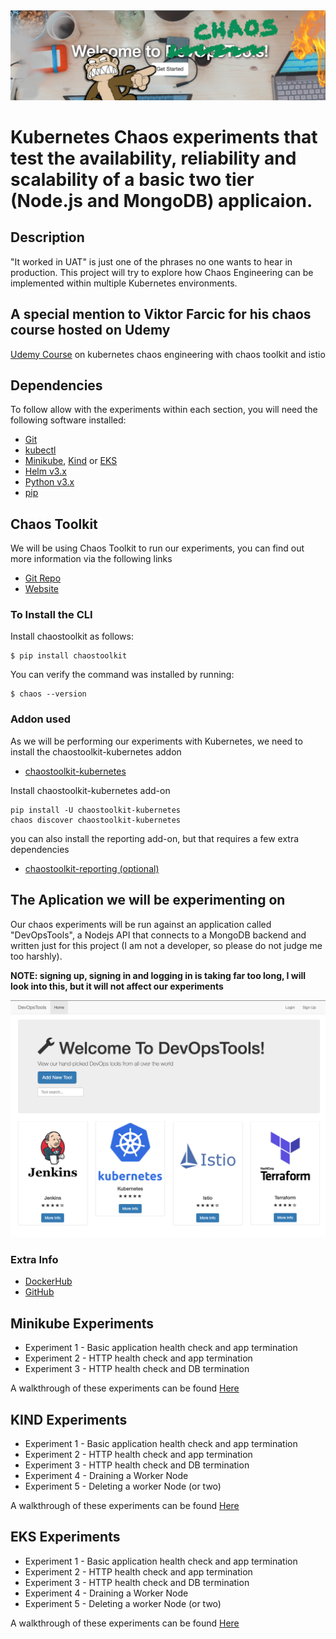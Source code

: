 <img src="screenshoot.png" align="centre" />

# Kubernetes Chaos experiments that test the availability, reliability and scalability of a basic two tier (Node.js and MongoDB) applicaion.

## Description
"It worked in UAT" is just one of the phrases no one wants to hear in production. This project will try to explore how Chaos Engineering can be implemented within multiple Kubernetes environments.

## A special mention to Viktor Farcic for his chaos course hosted on Udemy
[Udemy Course](https://www.udemy.com/course/kubernetes-chaos-engineering-with-chaos-toolkit-and-istio/) on kubernetes chaos engineering with chaos toolkit and istio

## Dependencies
To follow allow with the experiments within each section, you will need the following software installed:

- [Git](https://git-scm.com/)
- [kubectl](https://kubernetes.io/docs/tasks/tools/install-kubectl/)
- [Minikube](https://kubernetes.io/docs/tasks/tools/install-minikube/), [Kind](https://kind.sigs.k8s.io/docs/user/quick-start/) or [EKS](https://eksctl.io/)
- [Helm v3.x](https://helm.sh/docs/intro/install/)
- [Python v3.x](https://www.python.org/downloads)
- [pip](https://pip.pypa.io/en/stable/installing)

##  Chaos Toolkit
We will be using Chaos Toolkit to run our experiments, you can find out more information via the following links

- [Git Repo](https://github.com/chaostoolkit/chaostoolkit)
- [Website](https://chaostoolkit.org/)

### To Install the CLI

Install chaostoolkit as follows:
```
$ pip install chaostoolkit
```
You can verify the command was installed by running:

```
$ chaos --version
```

### Addon used
As we will be performing our experiments with Kubernetes, we need to install the chaostoolkit-kubernetes addon
- [chaostoolkit-kubernetes](https://github.com/chaostoolkit/chaostoolkit-kubernetes)

Install chaostoolkit-kubernetes add-on
```
pip install -U chaostoolkit-kubernetes
chaos discover chaostoolkit-kubernetes
```

you can also install the reporting add-on, but that requires a few extra dependencies
- [chaostoolkit-reporting (optional)](https://github.com/chaostoolkit/chaostoolkit-reporting)

## The Aplication we will be experimenting on
Our chaos experiments will be run against an application called "DevOpsTools", a Nodejs API that connects to a MongoDB backend and written just for this project (I am not a developer, so please do not judge me too harshly).

**NOTE: signing up, signing in and logging in is taking far too long, I will look into this, but it will not affect our experiments**

<img src="screenshoot-2.png" align="centre" />

### Extra Info
- [DockerHub](https://hub.docker.com/repository/docker/gashers82/devops-tools-api)
- [GitHub](https://github.com/GlenAshwood/DevOpsTools-API)

## Minikube Experiments
- Experiment 1 - Basic application health check and app termination
- Experiment 2 - HTTP health check and app termination
- Experiment 3 - HTTP health check and DB termination

A walkthrough of these experiments can be found [Here](https://github.com/GlenAshwood/chaos-demo/tree/master/minikube)

## KIND Experiments
- Experiment 1 - Basic application health check and app termination
- Experiment 2 - HTTP health check and app termination
- Experiment 3 - HTTP health check and DB termination
- Experiment 4 - Draining a Worker Node
- Experiment 5 - Deleting a worker Node (or two)

A walkthrough of these experiments can be found [Here](https://github.com/GlenAshwood/chaos-demo/tree/master/kind)

## EKS Experiments
- Experiment 1 - Basic application health check and app termination
- Experiment 2 - HTTP health check and app termination
- Experiment 3 - HTTP health check and DB termination
- Experiment 4 - Draining a Worker Node
- Experiment 5 - Deleting a worker Node (or two)

A walkthrough of these experiments can be found [Here](https://github.com/GlenAshwood/chaos-demo/tree/master/eks)


